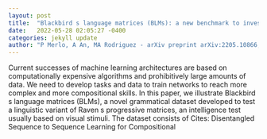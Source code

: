 ```yaml
---
layout: post
title:  "Blackbird s language matrices (BLMs): a new benchmark to investigate disentangled generalisation in neural networks"
date:   2022-05-28 02:05:27 -0400
categories: jekyll update
author: "P Merlo, A An, MA Rodriguez - arXiv preprint arXiv:2205.10866, 2022"
---
```

Current successes of machine learning architectures are based on computationally expensive algorithms and prohibitively large amounts of data. We need to develop tasks and data to train networks to reach more complex and more compositional skills. In this paper, we illustrate Blackbird s language matrices (BLMs), a novel grammatical dataset developed to test a linguistic variant of Raven s progressive matrices, an intelligence test usually based on visual stimuli. The dataset consists of  Cites: Disentangled Sequence to Sequence Learning for Compositional